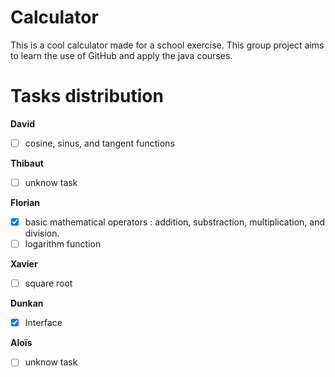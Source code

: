 # Calculator
This is a cool calculator made for a school exercise.
This group project aims to learn the use of GitHub and apply the java courses.

# Tasks distribution

**David**
- [ ] cosine, sinus, and tangent functions 

**Thibaut**
- [ ] unknow task

**Florian**
- [x] basic mathematical operators : addition, substraction, multiplication, and division.
- [ ] logarithm function

**Xavier**
- [ ] square root

**Dunkan**
- [x] Interface

**Aloïs**
 - [ ] unknow task
